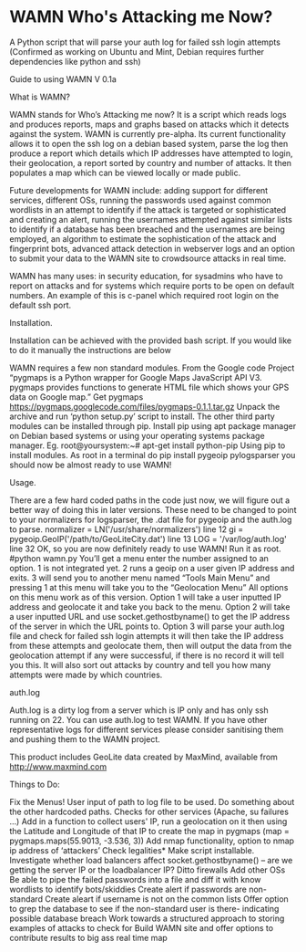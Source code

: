 WAMN Who's Attacking me Now?
========================

A Python script that will parse your auth log for failed ssh login attempts
(Confirmed as working on Ubuntu and Mint, Debian requires further dependencies like python and ssh)

Guide to using WAMN V 0.1a

What is WAMN?

WAMN stands for Who’s Attacking me now? It is a script which reads logs and produces reports, maps and graphs based on attacks which it detects against the system. WAMN is currently pre-alpha. Its current functionality allows it to open the ssh log on a debian based system, parse the log then produce a report which details which IP addresses have attempted to login, their geolocation, a report sorted by country and number of attacks. It then populates a map which can be viewed locally or made public.

Future developments for WAMN include: adding support for different services, different OSs, running the passwords used against common wordlists in an attempt to identify if the attack is targeted or sophisticated and creating an alert, running the usernames attempted against similar lists to identify if a database has been breached and the usernames are being employed, an algorithm to estimate the sophistication of the attack and fingerprint bots, advanced attack detection in webserver logs and an option to submit your data to the WAMN site to crowdsource attacks in real time.

WAMN has many uses: in security education, for sysadmins who have to report on attacks and for systems which require ports to be open on default numbers. An example of this is c-panel which required root login on the default ssh port.   

Installation.

Installation can be achieved with the provided bash script. If you would like to do it manually the instructions are below

WAMN requires a few non standard modules.
From the Google code Project “pygmaps is a Python wrapper for Google Maps JavaScript API V3. pygmaps provides functions to generate HTML file which shows your GPS data on Google map.”
Get pygmaps https://pygmaps.googlecode.com/files/pygmaps-0.1.1.tar.gz 
Unpack the archive and run ‘python setup.py’ script to install.
The other third party modules can be installed through pip. Install pip using apt package manager on Debian based systems or using your operating systems package manager.
Eg. root@yoursystem:~# apt-get install python-pip
Using pip to install modules.
As root in a terminal do
pip install pygeoip pylogsparser
you should now be almost ready to use WAMN!

Usage.

There are a few hard coded paths in the code just now, we will figure out a better way of doing this in later versions. These need to be changed to point to your normalizers for logsparser, the .dat file for pygeoip and the auth.log to parse.
normalizer = LN('/usr/share/normalizers') line 12
gi = pygeoip.GeoIP('/path/to/GeoLiteCity.dat') line 13
LOG = '/var/log/auth.log' line 32
OK, so you are now definitely ready to use WAMN!
Run it as root.
#python wamn.py
You’ll get a menu enter the number assigned to an option. 1 is not integrated yet. 
2 runs a geoip on a user given IP address and exits. 
3 will send you to another menu named “Tools Main Menu” and pressing 1 at this menu will take you to the “Geolocation Menu”
All options on this menu work as of this version.
Option 1 will take a user inputted IP address and geolocate it and take you back to the menu. 
Option 2 will take a user inputted URL and use socket.gethostbyname() to get the IP address of the server in which the URL points to.
 Option 3 will parse your auth.log file and check for failed ssh login attempts it will then take the IP address from these attempts and geolocate them, then will output  the data from the geolocation attempt if any were successful, if there is no record it will tell you this. It will also sort out attacks by country and tell you how many attempts were made by which countries.

auth.log

Auth.log is a dirty log from a server which is IP only and has only ssh running on 22. You can use auth.log to test WAMN. If you have other representative logs for different services please consider sanitising them and pushing them to the WAMN project.


  This product includes GeoLite data created by MaxMind, available from
  http://www.maxmind.com


Things to Do:

Fix the Menus!
User input of path to log file to be used.
Do something about the other hardcoded paths.
Checks for other services (Apache, su failures …)
Add in a function to collect users' IP, run a geolocation on it then using the Latitude and Longitude of that IP to create the map in pygmaps (map = pygmaps.maps(55.9013, -3.536, 3)) 
Add nmap functionality, option to nmap ip address of ‘attackers’ Check legalities*
Make script installable.
Investigate whether load balancers affect socket.gethostbyname() – are we getting the server IP or the loadbalancer IP?
Ditto firewalls
Add other OSs
Be able to pipe the failed passwords into a file and diff it with know wordlists to identify bots/skiddies
Create alert if passwords are non-standard
Create aleart if username is not on the common lists
Offer option to grep the database to see if the non-standard user is there- indicating possible database breach
Work towards a structured approach to storing examples of attacks to check for
Build WAMN site and offer options to contribute results to big ass real time map
